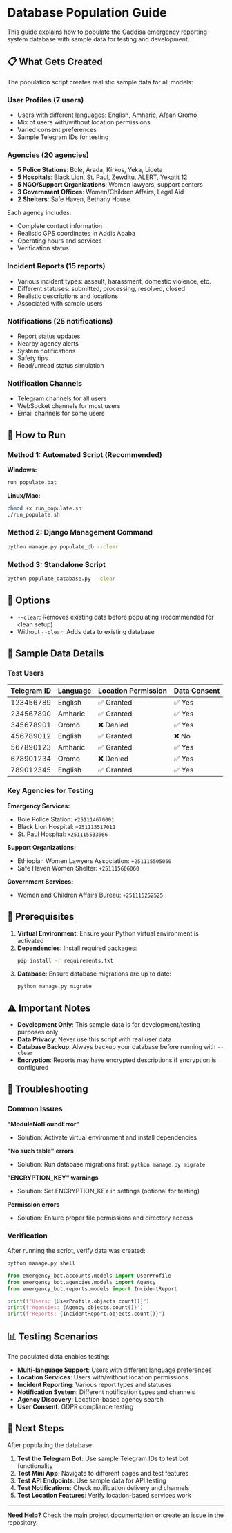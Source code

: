 # Database Population Guide

This guide explains how to populate the Gaddisa emergency reporting system database with sample data for testing and development.

## 📋 What Gets Created

The population script creates realistic sample data for all models:

### User Profiles (7 users)
- Users with different languages: English, Amharic, Afaan Oromo  
- Mix of users with/without location permissions
- Varied consent preferences
- Sample Telegram IDs for testing

### Agencies (20 agencies)
- **5 Police Stations**: Bole, Arada, Kirkos, Yeka, Lideta
- **5 Hospitals**: Black Lion, St. Paul, Zewditu, ALERT, Yekatit 12
- **5 NGO/Support Organizations**: Women lawyers, support centers
- **3 Government Offices**: Women/Children Affairs, Legal Aid
- **2 Shelters**: Safe Haven, Bethany House

Each agency includes:
- Complete contact information
- Realistic GPS coordinates in Addis Ababa
- Operating hours and services
- Verification status

### Incident Reports (15 reports)
- Various incident types: assault, harassment, domestic violence, etc.
- Different statuses: submitted, processing, resolved, closed
- Realistic descriptions and locations
- Associated with sample users

### Notifications (25 notifications)
- Report status updates
- Nearby agency alerts  
- System notifications
- Safety tips
- Read/unread status simulation

### Notification Channels
- Telegram channels for all users
- WebSocket channels for most users
- Email channels for some users

## 🚀 How to Run

### Method 1: Automated Script (Recommended)

**Windows:**
```bash
run_populate.bat
```

**Linux/Mac:**
```bash
chmod +x run_populate.sh
./run_populate.sh
```

### Method 2: Django Management Command

```bash
python manage.py populate_db --clear
```

### Method 3: Standalone Script

```bash
python populate_database.py --clear
```

## 📝 Options

- `--clear`: Removes existing data before populating (recommended for clean setup)
- Without `--clear`: Adds data to existing database

## 🧪 Sample Data Details

### Test Users
| Telegram ID | Language | Location Permission | Data Consent |
|-------------|----------|-------------------|--------------|
| 123456789   | English  | ✅ Granted         | ✅ Yes        |
| 234567890   | Amharic  | ✅ Granted         | ✅ Yes        |
| 345678901   | Oromo    | ❌ Denied          | ✅ Yes        |
| 456789012   | English  | ✅ Granted         | ❌ No         |
| 567890123   | Amharic  | ✅ Granted         | ✅ Yes        |
| 678901234   | Oromo    | ❌ Denied          | ✅ Yes        |
| 789012345   | English  | ✅ Granted         | ✅ Yes        |

### Key Agencies for Testing

**Emergency Services:**
- Bole Police Station: `+251114670001`
- Black Lion Hospital: `+251115517011`
- St. Paul Hospital: `+251115533666`

**Support Organizations:**
- Ethiopian Women Lawyers Association: `+251115505050`
- Safe Haven Women Shelter: `+251115606060`

**Government Services:**
- Women and Children Affairs Bureau: `+251115252525`

## 🔧 Prerequisites

1. **Virtual Environment**: Ensure your Python virtual environment is activated
2. **Dependencies**: Install required packages:
   ```bash
   pip install -r requirements.txt
   ```
3. **Database**: Ensure database migrations are up to date:
   ```bash
   python manage.py migrate
   ```

## ⚠️ Important Notes

- **Development Only**: This sample data is for development/testing purposes only
- **Data Privacy**: Never use this script with real user data
- **Database Backup**: Always backup your database before running with `--clear`
- **Encryption**: Reports may have encrypted descriptions if encryption is configured

## 🐛 Troubleshooting

### Common Issues

**"ModuleNotFoundError"**
- Solution: Activate virtual environment and install dependencies

**"No such table" errors**
- Solution: Run database migrations first: `python manage.py migrate`

**"ENCRYPTION_KEY" warnings**
- Solution: Set ENCRYPTION_KEY in settings (optional for testing)

**Permission errors**
- Solution: Ensure proper file permissions and directory access

### Verification

After running the script, verify data was created:

```bash
python manage.py shell
```

```python
from emergency_bot.accounts.models import UserProfile
from emergency_bot.agencies.models import Agency
from emergency_bot.reports.models import IncidentReport

print(f"Users: {UserProfile.objects.count()}")
print(f"Agencies: {Agency.objects.count()}")  
print(f"Reports: {IncidentReport.objects.count()}")
```

## 📊 Testing Scenarios

The populated data enables testing:

- **Multi-language Support**: Users with different language preferences
- **Location Services**: Users with/without location permissions
- **Incident Reporting**: Various report types and statuses
- **Notification System**: Different notification types and channels
- **Agency Discovery**: Location-based agency search
- **User Consent**: GDPR compliance testing

## 🎯 Next Steps

After populating the database:

1. **Test the Telegram Bot**: Use sample Telegram IDs to test bot functionality
2. **Test Mini App**: Navigate to different pages and test features
3. **Test API Endpoints**: Use sample data for API testing
4. **Test Notifications**: Check notification delivery and channels
5. **Test Location Features**: Verify location-based services work

---

**Need Help?** Check the main project documentation or create an issue in the repository.